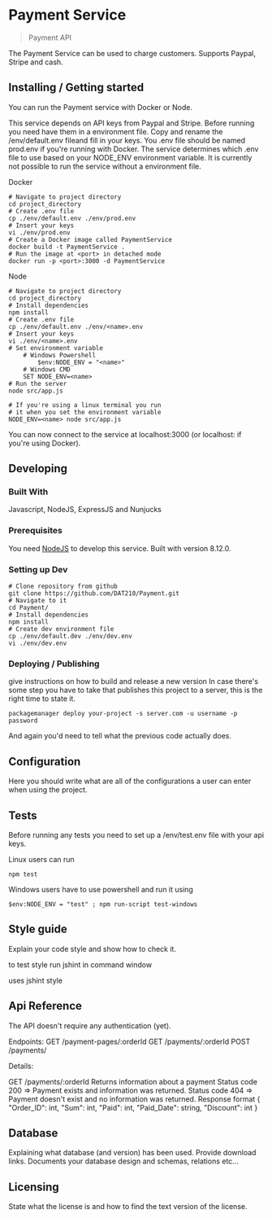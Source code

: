 # Payment Service
> Payment API

The Payment Service can be used to charge customers.
Supports Paypal, Stripe and cash.

## Installing / Getting started

You can run the Payment service with Docker or Node.

This service depends on API keys from Paypal and Stripe.
Before running you need have them in a environment file.
Copy and rename the /env/default.env fileand fill in your keys.
You .env file should be named prod.env if you're running with Docker.
The service determines which .env file to use based on your NODE_ENV environment variable.
It is currently not possible to run the service without a environment file.

Docker
```shell
# Navigate to project directory
cd project_directory
# Create .env file
cp ./env/default.env ./env/prod.env
# Insert your keys
vi ./env/prod.env
# Create a Docker image called PaymentService
docker build -t PaymentService .
# Run the image at <port> in detached mode
docker run -p <port>:3000 -d PaymentService
```

Node
```shell
# Navigate to project directory
cd project_directory
# Install dependencies
npm install
# Create .env file
cp ./env/default.env ./env/<name>.env
# Insert your keys
vi ./env/<name>.env
# Set environment variable
	# Windows Powershell
    	$env:NODE_ENV = "<name>"
	# Windows CMD
	SET NODE_ENV=<name>
# Run the server
node src/app.js

# If you're using a linux terminal you run
# it when you set the environment variable
NODE_ENV=<name> node src/app.js
```

You can now connect to the service at localhost:3000 (or localhost:<port> if you're using Docker).

## Developing

### Built With
Javascript, NodeJS, ExpressJS and Nunjucks

### Prerequisites
You need [NodeJS](https://nodejs.org) to develop this service. Built with version 8.12.0.

### Setting up Dev

```shell
# Clone repository from github
git clone https://github.com/DAT210/Payment.git
# Navigate to it
cd Payment/
# Install dependencies
npm install
# Create dev environment file
cp ./env/default.dev ./env/dev.env
vi ./env/dev.env
```

### Deploying / Publishing
give instructions on how to build and release a new version
In case there's some step you have to take that publishes this project to a
server, this is the right time to state it.

```shell
packagemanager deploy your-project -s server.com -u username -p password
```

And again you'd need to tell what the previous code actually does.


## Configuration

Here you should write what are all of the configurations a user can enter when
using the project.

## Tests

Before running any tests you need to set up a /env/test.env file with 
your api keys.

Linux users can run
```shell
npm test
```

Windows users have to use powershell and run it using
```shell
$env:NODE_ENV = "test" ; npm run-script test-windows
```

## Style guide
Explain your code style and show how to check it.

to test style run
	jshint <file to test> 
in command window

uses jshint style
## Api Reference

The API doesn't require any authentication (yet).

Endpoints:
GET /payment-pages/:orderId
GET /payments/:orderId
POST /payments/

Details:

GET /payments/:orderId
	Returns information about a payment
	Status code 200 => Payment exists and information was returned.
	Status code 404 => Payment doesn't exist and no information was returned.
	Response format
		{
			"Order_ID":	int,
			"Sum":		int,
			"Paid":		int,
			"Paid_Date":	string,
			"Discount":	int
		}

## Database

Explaining what database (and version) has been used. Provide download links.
Documents your database design and schemas, relations etc... 

## Licensing

State what the license is and how to find the text version of the license.
